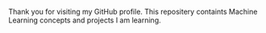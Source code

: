 Thank you for visiting my GitHub profile. This repositery containts Machine Learning concepts and projects I am learning. 
